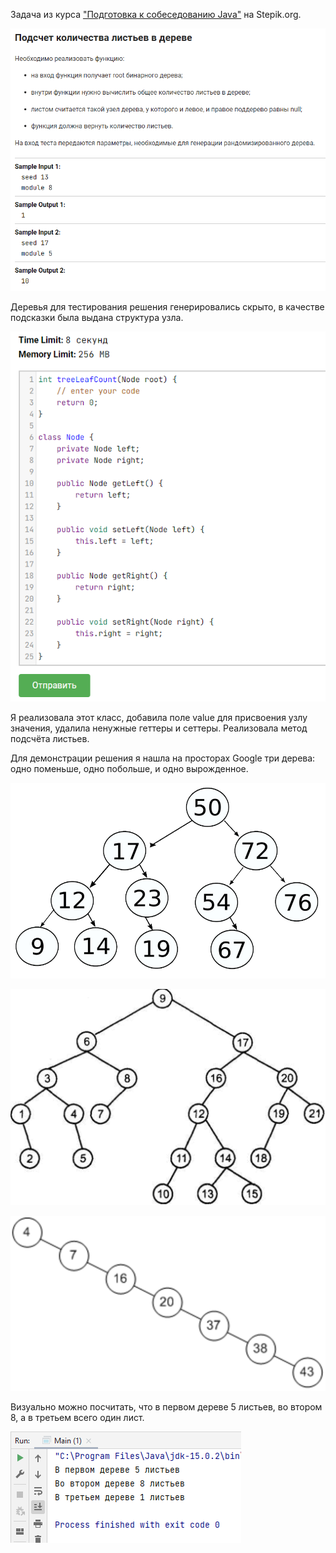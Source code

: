 Задача из курса ["Подготовка к собеседованию Java"](https://stepik.org/course/56704) на Stepik.org.

![img.png](pictures/img.png)

Деревья для тестирования решения генерировались скрыто, в качестве подсказки была выдана структура узла.

![img_1.png](pictures/img_1.png)

Я реализовала этот класс, добавила поле value для присвоения узлу значения, удалила ненужные геттеры и сеттеры.
Реализовала метод подсчёта листьев.

Для демонстрации решения я нашла на просторах Google три дерева: одно поменьше, одно побольше, и одно вырожденное.

![tree_1.png](pictures/tree_1.png)

![tree_2.png](pictures/tree_2.png)

![tree_3.png](pictures/tree_3.png)

Визуально можно посчитать, что в первом дереве 5 листьев, во втором 8, а в третьем всего один лист.

![img_2.png](pictures/img_2.png)